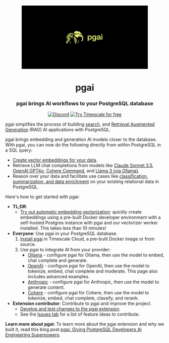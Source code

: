 <p align="center">
    <img height="200" src="https://github.com/timescale/pgai/blob/main/docs/images/pgai_logo.png" alt="pgai"/>
</p>

<p></p>
<div align=center>

# pgai

<h3>pgai brings AI workflows to your PostgreSQL database</h3>

[![Discord](https://img.shields.io/badge/Join_us_on_Discord-black?style=for-the-badge&logo=discord&logoColor=white)](https://discord.gg/KRdHVXAmkp)
[![Try Timescale for free](https://img.shields.io/badge/Try_Timescale_for_free-black?style=for-the-badge&logo=timescale&logoColor=white)](https://tsdb.co/gh-pgai-signup)

</div>

pgai simplifies the process of building [search](https://en.wikipedia.org/wiki/Similarity_search), and
[Retrieval Augmented Generation](https://en.wikipedia.org/wiki/Prompt_engineering#Retrieval-augmented_generation) (RAG) AI applications with PostgreSQL.

pgai brings embedding and generation AI models closer to the database. With pgai, you can now do the following directly from within PostgreSQL in a SQL query:

- [Create vector embeddings for your data](https://github.com/timescale/pgai/blob/main/docs/vectorizer-quick-start.md).
- Retrieve LLM chat completions from models like [Claude Sonnet 3.5](https://github.com/timescale/pgai/blob/main/docs/anthropic.md), [OpenAI GPT4o](https://github.com/timescale/pgai/blob/main/docs/openai.md), [Cohere Command](https://github.com/timescale/pgai/blob/main/docs/cohere.md), and [Llama 3 (via Ollama)](https://github.com/timescale/pgai/blob/main/docs/ollama.md).
- Reason over your data and facilitate use cases like [classification, summarization, and data enrichment](https://github.com/timescale/pgai/blob/main/docs/openai.md) on your existing relational data in PostgreSQL.

Here's how to get started with pgai:

- **TL;DR**:
  - [Try out automatic embedding vectorization](https://github.com/timescale/pgai/blob/main/docs/vectorizer-quick-start.md): quickly create embeddings using
    a pre-built Docker developer environment with a self-hosted Postgres instance with pgai and our vectorizer worker
    installed. This takes less than 10 minutes!
- **Everyone**: Use pgai in your PostgreSQL database.
  1. [Install pgai](https://github.com/timescale/pgai/blob/main/README.md#installation) in Timescale Cloud, a pre-built Docker image or from source.
  1. Use pgai to integrate AI from your provider:
     - [Ollama](https://github.com/timescale/pgai/blob/main/docs/ollama.md) - configure pgai for Ollama, then use the model to embed, chat complete and generate.
     - [OpenAI](https://github.com/timescale/pgai/blob/main/docs/openai.md) - configure pgai for OpenAI, then use the model to tokenize, embed, chat complete and moderate. This page also includes advanced examples.
     - [Anthropic](https://github.com/timescale/pgai/blob/main/docs/anthropic.md) - configure pgai for Anthropic, then use the model to generate content.
     - [Cohere](https://github.com/timescale/pgai/blob/main/docs/cohere.md) - configure pgai for Cohere, then use the model to tokenize, embed, chat complete, classify, and rerank.
- **Extension contributor**: Contribute to pgai and improve the project.
  - [Develop and test changes to the pgai extension](https://github.com/timescale/pgai/blob/main/DEVELOPMENT.md).
  - See the [Issues tab](https://github.com/timescale/pgai/issues) for a list of feature ideas to contribute.

**Learn more about pgai:** To learn more about the pgai extension and why we built it, read this blog post [pgai: Giving PostgreSQL Developers AI Engineering Superpowers](http://www.timescale.com/blog/pgai-giving-postgresql-developers-ai-engineering-superpowers).

